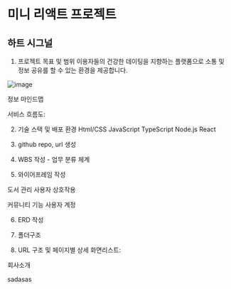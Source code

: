 <h1>미니 리액트 프로젝트</h1>

<h2>하트 시그널</h2>

1. 프로젝트 목표 및 범위
   이용자들의 건강한 데이팅을 지향하는 플랫폼으로 소통 및 정보 공유를 할 수 있는 환경을 제공합니다.

![image](https://github.com/user-attachments/assets/804eb2b0-cac6-40cf-8947-45b897b2c363)



정보 마인드맵

서비스 흐름도:

2. 기술 스택 및 배포 환경
   Html/CSS JavaScript TypeScript Node.js
   React

3. github repo, url 생성

4. WBS 작성 - 업무 분류 체계

5. 와이어프레임 작성

도서 관리 사용자 상호작용

커뮤니티 기능 사용자 계정

6. ERD 작성

7. 폴더구조
8. URL 구조 및 페이지별 상세
   화면리스트:

회사소개

sadasas
